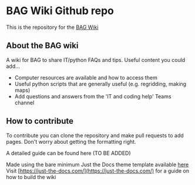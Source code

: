 # BAG Wiki Github repo
This is the repository for the [BAG Wiki](https://github.com/bjsilver/bag_wiki)

## About the BAG wiki
A wiki for BAG to share IT/python FAQs and tips. Useful content you could add...
- Computer resources are available and how to access them
- Useful python scripts that are generally useful (e.g. regridding, making maps)
- Add questions and answers from the 'IT and coding help' Teams channel

## How to contribute

To contribute you can clone the repository and make pull requests to add pages. Don't worry about getting the formatting right.

A detailed guide can be found here (TO BE ADDED)


Made using the bare minimum Just the Docs theme template available [here](https://github.com/just-the-docs/just-the-docs-template/tree/main)
Visit [https://just-the-docs.com/](https://just-the-docs.com/) for a guide on how to build the wiki
